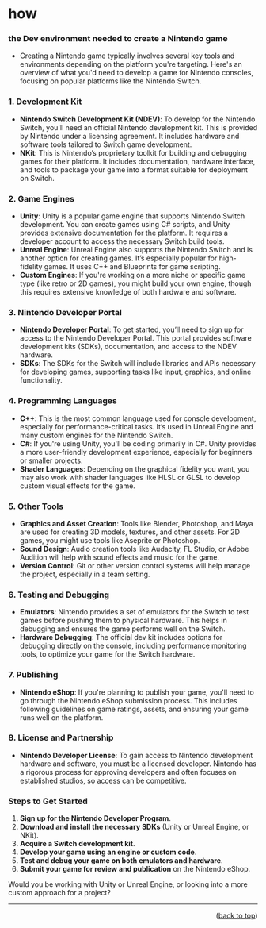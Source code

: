
# how

### the Dev environment needed to create a Nintendo game

* Creating a Nintendo game typically involves several key tools and environments depending on the platform you're targeting. Here's an overview of what you'd need to develop a game for Nintendo consoles, focusing on popular platforms like the Nintendo Switch.

### 1. **Development Kit**
   - **Nintendo Switch Development Kit (NDEV)**: To develop for the Nintendo Switch, you'll need an official Nintendo development kit. This is provided by Nintendo under a licensing agreement. It includes hardware and software tools tailored to Switch game development.
   - **NKit**: This is Nintendo’s proprietary toolkit for building and debugging games for their platform. It includes documentation, hardware interface, and tools to package your game into a format suitable for deployment on Switch.

### 2. **Game Engines**
   - **Unity**: Unity is a popular game engine that supports Nintendo Switch development. You can create games using C# scripts, and Unity provides extensive documentation for the platform. It requires a developer account to access the necessary Switch build tools.
   - **Unreal Engine**: Unreal Engine also supports the Nintendo Switch and is another option for creating games. It’s especially popular for high-fidelity games. It uses C++ and Blueprints for game scripting.
   - **Custom Engines**: If you're working on a more niche or specific game type (like retro or 2D games), you might build your own engine, though this requires extensive knowledge of both hardware and software.

### 3. **Nintendo Developer Portal**
   - **Nintendo Developer Portal**: To get started, you’ll need to sign up for access to the Nintendo Developer Portal. This portal provides software development kits (SDKs), documentation, and access to the NDEV hardware.
   - **SDKs**: The SDKs for the Switch will include libraries and APIs necessary for developing games, supporting tasks like input, graphics, and online functionality.

### 4. **Programming Languages**
   - **C++**: This is the most common language used for console development, especially for performance-critical tasks. It’s used in Unreal Engine and many custom engines for the Nintendo Switch.
   - **C#**: If you're using Unity, you'll be coding primarily in C#. Unity provides a more user-friendly development experience, especially for beginners or smaller projects.
   - **Shader Languages**: Depending on the graphical fidelity you want, you may also work with shader languages like HLSL or GLSL to develop custom visual effects for the game.

### 5. **Other Tools**
   - **Graphics and Asset Creation**: Tools like Blender, Photoshop, and Maya are used for creating 3D models, textures, and other assets. For 2D games, you might use tools like Aseprite or Photoshop.
   - **Sound Design**: Audio creation tools like Audacity, FL Studio, or Adobe Audition will help with sound effects and music for the game.
   - **Version Control**: Git or other version control systems will help manage the project, especially in a team setting.

### 6. **Testing and Debugging**
   - **Emulators**: Nintendo provides a set of emulators for the Switch to test games before pushing them to physical hardware. This helps in debugging and ensures the game performs well on the Switch.
   - **Hardware Debugging**: The official dev kit includes options for debugging directly on the console, including performance monitoring tools, to optimize your game for the Switch hardware.

### 7. **Publishing**
   - **Nintendo eShop**: If you're planning to publish your game, you'll need to go through the Nintendo eShop submission process. This includes following guidelines on game ratings, assets, and ensuring your game runs well on the platform.

### 8. **License and Partnership**
   - **Nintendo Developer License**: To gain access to Nintendo development hardware and software, you must be a licensed developer. Nintendo has a rigorous process for approving developers and often focuses on established studios, so access can be competitive.

### Steps to Get Started
1. **Sign up for the Nintendo Developer Program**.
2. **Download and install the necessary SDKs** (Unity or Unreal Engine, or NKit).
3. **Acquire a Switch development kit**.
4. **Develop your game using an engine or custom code**.
5. **Test and debug your game on both emulators and hardware**.
6. **Submit your game for review and publication** on the Nintendo eShop.

Would you be working with Unity or Unreal Engine, or looking into a more custom approach for a project?

----

<p align="right">(<a href="#topage">back to top</a>)</p>
<br/>
<br/>

